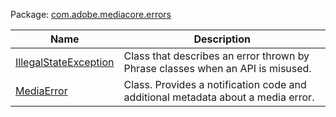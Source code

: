 ---
---

Package: [com.adobe.mediacore.errors](http://help.adobe.com/en_US/primetime/api/psdk/asdoc-dhls_1.4/com/adobe/mediacore/errors/package-detail.html)


<table frame="all" colsep="1" rowsep="1" id="table_C6D7271B712243599385BEC9456F0816"> 
 <tgroup cols="2" colsep="1" rowsep="1" class="FormatA"> 
  <colspec colnum="1" colname="1" colwidth="30*" /> 
  <colspec colnum="2" colname="2" colwidth="70*" /> 
  <thead> 
   <tr rowsep="1"> 
    <th colname="1" class="entry">Name</th> 
    <th colname="2" class="entry">Description</th> 
   </tr> 
  </thead> 
  <tbody> 
   <tr rowsep="1"> 
    <td colname="1"><span class="codeph"><a href="http://help.adobe.com/en_US/primetime/api/psdk/asdoc-dhls_1.4/com/adobe/mediacore/errors/IllegalStateException.html" format="html" scope="external">IllegalStateException</a> </span></td> 
    <td colname="2"> Class that describes an error thrown by 
     <ph conkeyref="phrases/primetime-sdk-name">
      Phrase
     </ph> classes when an API is misused. </td> 
   </tr> 
   <tr rowsep="0"> 
    <td colname="1"><span class="codeph"><a href="http://help.adobe.com/en_US/primetime/api/psdk/asdoc-dhls_1.4/com/adobe/mediacore/errors/MediaError.html" format="html" scope="external">MediaError</a></span></td> 
    <td colname="2">Class. Provides a notification code and additional metadata about a media error.</td> 
   </tr> 
  </tbody> 
 </tgroup> 
</table>

